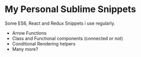 # My Personal Sublime Snippets
Some ES6, React and Redux Snippets i use regularly.

- Arrow Functions
- Class and Functional components (connected or not)
- Conditional Rendering helpers
- Many more?
